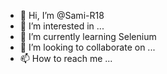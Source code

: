 - 👋 Hi, I’m @Sami-R18
- 👀 I’m interested in ...
- 🌱 I’m currently learning Selenium
- 💞️ I’m looking to collaborate on ...
- 📫 How to reach me ...

<!---
Sami-R18/Sami-R18 is a ✨ special ✨ repository because its `README.md` (this file) appears on your GitHub profile.
You can click the Preview link to take a look at your changes.
--->
